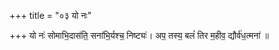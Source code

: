 +++
title = "०३ यो नः"

+++
यो नः॑ सोमाभि॒दास॑ति॒ सना॑भि॒र्यश्च॒ निष्ट्यः॑। अप॒ तस्य॒ बलं॑ तिर म॒हीव॒ द्यौर्व॑ध॒त्मना॑ ॥
